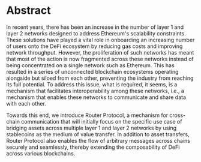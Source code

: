 # Abstract

In recent years, there has been an increase in the number of layer 1 and layer 2 networks designed to address Ethereum's scalability constraints. These solutions have played a vital role in onboarding an increasing number of users onto the DeFi ecosystem by reducing gas costs and improving network throughput. However, the proliferation of such networks has meant that most of the action is now fragmented across these networks instead of being concentrated on a single network such as Ethereum. This has resulted in a series of unconnected blockchain ecosystems operating alongside but siloed from each other, preventing the industry from reaching its full potential. To address this issue, what is required, it seems, is a mechanism that facilitates interoperability among these networks, i.e., a mechanism that enables these networks to communicate and share data with each other.&#x20;

Towards this end, we introduce Router Protocol, a mechanism for cross-chain communication that will initially focus on the specific use case of bridging assets across multiple layer 1 and layer 2 networks by using stablecoins as the medium of value transfer. In addition to asset transfers, Router Protocol also enables the flow of arbitrary messages across chains securely and seamlessly, thereby extending the composability of DeFi across various blockchains.
